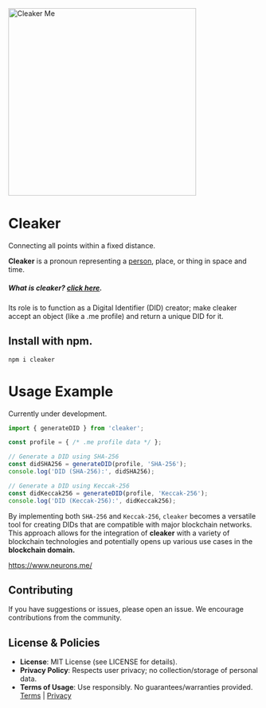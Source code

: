

<img src="https://suign.github.io/assets/imgs/cleaker_me.png" alt="Cleaker Me" width="377" height="377">

# Cleaker
Connecting all points within a fixed distance. 

**Cleaker** is a pronoun representing a [person](https://suign.github.io/this.me/), place, or thing in space and time. 

##### What is cleaker? [click here](https://suign.github.io/pages/cleaker.html).

Its role is to function as a Digital Identifier (DID) creator; make cleaker accept an object (like a .me profile) and return a unique DID for it.

## Install with npm.
```bash
npm i cleaker
```

# Usage Example

Currently under development.

```javascript
import { generateDID } from 'cleaker';

const profile = { /* .me profile data */ };

// Generate a DID using SHA-256
const didSHA256 = generateDID(profile, 'SHA-256');
console.log('DID (SHA-256):', didSHA256);

// Generate a DID using Keccak-256
const didKeccak256 = generateDID(profile, 'Keccak-256');
console.log('DID (Keccak-256):', didKeccak256);
```



By implementing both `SHA-256` and `Keccak-256`, `cleaker` becomes a versatile tool for creating DIDs that are compatible with major blockchain networks. This approach allows for the integration of **cleaker** with a variety of blockchain technologies and potentially opens up various use cases in the **blockchain domain.**



https://www.neurons.me/

## Contributing
If you have suggestions or issues, please open an issue. We encourage contributions from the community.
## License & Policies
- **License**: MIT License (see LICENSE for details).
- **Privacy Policy**: Respects user privacy; no collection/storage of personal data.
- **Terms of Usage**: Use responsibly. No guarantees/warranties provided. [Terms](https://www.neurons.me/terms-of-use) | [Privacy](https://www.neurons.me/privacy-policy)
